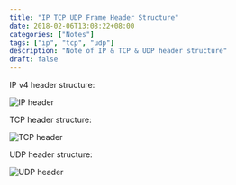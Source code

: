 ```yaml
---
title: "IP TCP UDP Frame Header Structure"
date: 2018-02-06T13:08:22+08:00
categories: ["Notes"]
tags: ["ip", "tcp", "udp"]
description: "Note of IP & TCP & UDP header structure"
draft: false
---
```


IP v4 header structure:

![IP header](/posts/2018-02-06-ip-tcp-udp-frames.dir/ipv4_header.png)

TCP header structure:

![TCP header](/posts/2018-02-06-ip-tcp-udp-frames.dir/tcp_header.png)

UDP header structure:

![UDP header](/posts/2018-02-06-ip-tcp-udp-frames.dir/udp_header.png)
